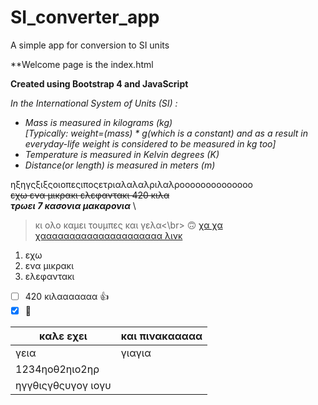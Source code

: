 # SI_converter_app
A simple app for conversion to SI units 

**Welcome page is the index.html

**Created using Bootstrap 4 and JavaScript**

*In the International System of Units (SI) :*
- *Mass is measured in kilograms (kg)*\
 *[Typically: weight=(mass) * g(which is a constant) and as a result in everyday-life weight is considered to be measured in kg too]*
- *Temperature is measured in Kelvin degrees (K)*
- *Distance(or length) is measured in meters (m)*

ηξηγςξιξςοιοπεςιποςετριαλαλαλριλαλροοοοοοοοοοοοοο
\
~~εχω ενα μικρακι ελεφαντακι 420 κιλα~~\
***τρωει 7 κασονια μακαρονια***
\
> κι ολο καμει τουμπες και γελα<\br>
 :upside_down_face:
[χα χα χααααααααααααααααααααα λινκ](https://github.com/)
1. εχω
2. ενα μικρακι
3. ελεφαντακι

- [ ] 420 κιλααααααα :+1:
- [x] :vampire:

καλε εχει | και πινακααααα
--------- | -------------
 γεια | γιαγια
1234ηοθ2ηιο2ηρ | 
 | ηγγθιςγθςυγογ ιογυ


